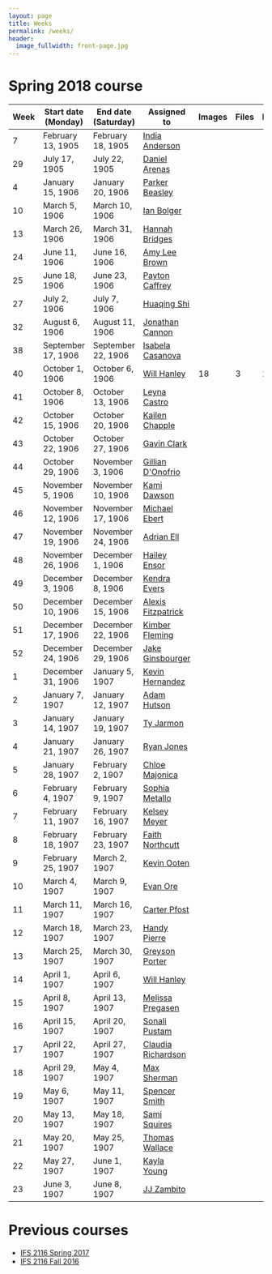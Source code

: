 ```yaml
---
layout: page
title: Weeks
permalink: /weeks/
header:
  image_fullwidth: front-page.jpg
---
```

# Spring 2018 course

Week|Start date (Monday)|End date (Saturday)|Assigned to|Images|Files|Pages|Notes
---|---|---|---|---|---|---|---
7|February 13, 1905|February 18, 1905|[India Anderson](https://github.com/Indiaa)||||
29|July 17, 1905|July 22, 1905|[Daniel Arenas](https://github.com/Daniel1815)||||
4|January 15, 1906|January 20, 1906|[Parker Beasley](https://github.com/ParkerB21)||||
10|March 5, 1906|March 10, 1906|[Ian Bolger](https://github.com/ieb17)||||
13|March 26, 1906|March 31, 1906|[Hannah Bridges](https://github.com/hlb17)||||
24|June 11, 1906|June 16, 1906|[Amy Lee Brown](https://github.com/amyleebrown)||||
25|June 18, 1906|June 23, 1906|[Payton Caffrey](https://github.com/pcaffrey98)||||
27|July 2, 1906|July 7, 1906|[Huaqing Shi](https://github.com/huoyanzhizhou)||||
32|August 6, 1906|August 11, 1906|[Jonathan Cannon](https://github.com/)||||
38|September 17, 1906|September 22, 1906|[Isabela Casanova](https://github.com/icc17)||||
40|October 1, 1906|October 6, 1906|[Will Hanley](https://github.com/whanley)|18|3|18|
41|October 8, 1906|October 13, 1906|[Leyna Castro](https://github.com/ley06)||||
42|October 15, 1906|October 20, 1906|[Kailen Chapple](https://github.com/wavyncurly)||||
43|October 22, 1906|October 27, 1906|[Gavin Clark](https://github.com/gavinclark30)||||
44|October 29, 1906|November 3, 1906|[Gillian D'Onofrio](https://github.com/gillidonof)||||
45|November 5, 1906|November 10, 1906|[Kami Dawson](https://github.com/)||||
46|November 12, 1906|November 17, 1906|[Michael Ebert](https://github.com/)||||
47|November 19, 1906|November 24, 1906|[Adrian Ell](https://github.com/are17)||||
48|November 26, 1906|December 1, 1906|[Hailey Ensor](https://github.com/haileyensor)||||
49|December 3, 1906|December 8, 1906|[Kendra Evers](https://github.com/EversK)||||
50|December 10, 1906|December 15, 1906|[Alexis Fitzpatrick](https://github.com/AlexisFitz)||||
51|December 17, 1906|December 22, 1906|[Kimber Fleming](https://github.com/kdf15)||||
52|December 24, 1906|December 29, 1906|[Jake Ginsbourger](https://github.com/JakeGins)||||
1|December 31, 1906|January 5, 1907|[Kevin Hernandez](https://github.com/kevnandez)||||
2|January 7, 1907|January 12, 1907|[Adam Hutson](https://github.com/aah16c)||||
3|January 14, 1907|January 19, 1907|[Ty Jarmon](https://github.com/tyjarmon)||||
4|January 21, 1907|January 26, 1907|[Ryan Jones](https://github.com/Ryan-Jones994)||||
5|January 28, 1907|February 2, 1907|[Chloe Majonica](https://github.com/chloeelise)||||
6|February 4, 1907|February 9, 1907|[Sophia Metallo](https://github.com/SophiaElizabeth)||||
7|February 11, 1907|February 16, 1907|[Kelsey Meyer](https://github.com/km16h)||||
8|February 18, 1907|February 23, 1907|[Faith Northcutt](https://github.com/fnorthcutt)||||
9|February 25, 1907|March 2, 1907|[Kevin Ooten](https://github.com/kmooten)||||
10|March 4, 1907|March 9, 1907|[Evan Ore](https://github.com/evanore)||||
11|March 11, 1907|March 16, 1907|[Carter Pfost](https://github.com/44Silver4)||||
12|March 18, 1907|March 23, 1907|[Handy Pierre](https://github.com/)||||
13|March 25, 1907|March 30, 1907|[Greyson Porter](https://github.com/)||||
14|April 1, 1907|April 6, 1907|[Will Hanley](https://github.com/whanley)||||
15|April 8, 1907|April 13, 1907|[Melissa Pregasen](https://github.com/melissap17)||||
16|April 15, 1907|April 20, 1907|[Sonali Pustam](https://github.com/sonalipustam)||||
17|April 22, 1907|April 27, 1907|[Claudia Richardson](https://github.com/)||||
18|April 29, 1907|May 4, 1907|[Max Sherman](https://github.com/)||||
19|May 6, 1907|May 11, 1907|[Spencer Smith](https://github.com/spencer-R-smith)||||
20|May 13, 1907|May 18, 1907|[Sami Squires](https://github.com/samisquires)||||
21|May 20, 1907|May 25, 1907|[Thomas Wallace](https://github.com/tjw16f)||||
22|May 27, 1907|June 1, 1907|[Kayla Young](https://github.com/kaylayoung9)||||
23|June 3, 1907|June 8, 1907|[JJ Zambito](https://github.com/jjzambito)||||

# Previous courses

- [IFS 2116 Spring 2017](https://dig-eg-gaz.github.io/weeks-spring-2017/)
- [IFS 2116 Fall 2016](https://dig-eg-gaz.github.io/weeks-fall-2016/)
